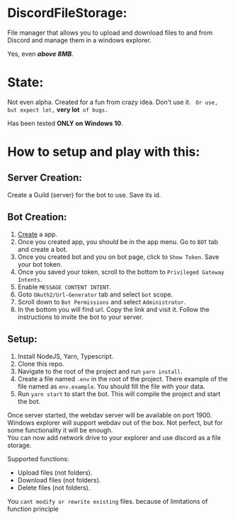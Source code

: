 # DiscordFileStorage:
File manager that allows you to upload and download files to and from Discord and manage them in a windows explorer. 

Yes, even ***above 8MB***.

# State:
Not even alpha. Created for a fun from crazy idea. Don't use it. 
`` Or use, but expect lot,`` **very lot**`` of bugs.``

Has been tested __ONLY on Windows 10__.

# How to setup and play with this:

## Server Creation:
Create a Guild (server) for the bot to use. Save its id.


## Bot Creation:
1. [Create](https://discord.com/developers/applications) a app.
3. Once you created app, you should be in the app menu. Go to ``BOT`` tab and create a bot.
2. Once you created bot and you on bot page, click to ```Show Token```. Save your bot token.
4. Once you saved your token, scroll to the bottom to ``Privileged Gateway Intents``. 
5. Enable ``MESSAGE CONTENT INTENT``. 
6. Goto ``OAuth2/Url-Generator`` tab and select ``bot`` scope.
7. Scroll down to ``Bot Permissions`` and select ``Administrator``.
8. In the bottom you will find url. Copy the link and visit it. Follow the instructions to invite the bot to your server.


## Setup:
1. Install NodeJS, Yarn, Typescript.
2. Clone this repo.
3. Navigate to the root of the project and run ``yarn install``.
4. Create a file named ``.env`` in the root of the project. There example of the file named as ``env.example``. You should fill the file with your data.
5. Run ``yarn start`` to start the bot. This will compile the project and start the bot.

Once server started, the webdav server will be available on port 1900. \
Windows explorer will support webdav out of the box. Not perfect, but for some functionality it will be enough. \
You can now add network drive to your explorer and use discord as a file storage.

Supported functions: 
- Upload files (not folders). 
- Download files (not folders).
- Delete files (not folders).

You ```cant modify or rewrite existing``` files. because of limitations of function principle
